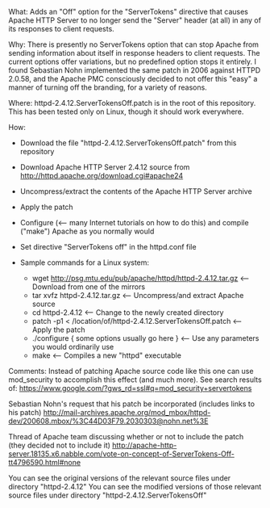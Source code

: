 What: Adds an "Off" option for the "ServerTokens" directive that causes Apache HTTP Server to no longer send the "Server" header (at all) in any of its responses to client requests.

Why: There is presently no ServerTokens option that can stop Apache from sending information about itself in response headers to client requests. The current options offer variations, but no predefined option stops it entirely. I found Sebastian Nohn implemented the same patch in 2006 against HTTPD 2.0.58, and the Apache PMC consciously decided to not offer this "easy" a manner of turning off the branding, for a variety of reasons.

Where: httpd-2.4.12.ServerTokensOff.patch is in the root of this repository. This has been tested only on Linux, though it should work everywhere.

How:
- Download the file "httpd-2.4.12.ServerTokensOff.patch" from this repository
- Download Apache HTTP Server 2.4.12 source from http://httpd.apache.org/download.cgi#apache24
- Uncompress/extract the contents of the Apache HTTP Server archive
- Apply the patch
- Configure (<-- many Internet tutorials on how to do this) and compile ("make") Apache as you normally would
- Set directive "ServerTokens off" in the httpd.conf file

- Sample commands for a Linux system:
    - wget http://psg.mtu.edu/pub/apache/httpd/httpd-2.4.12.tar.gz <-- Download from one of the mirrors
    - tar xvfz httpd-2.4.12.tar.gz                                 <-- Uncompress/and extract Apache source
    - cd httpd-2.4.12                                              <-- Change to the newly created directory
    - patch -p1 < /location/of/httpd-2.4.12.ServerTokensOff.patch  <-- Apply the patch
    - ./configure { some options usually go here }                 <-- Use any parameters you would ordinarily use
    - make                                                         <-- Compiles a new "httpd" executable

Comments: Instead of patching Apache source code like this one can use mod_security to accomplish this effect
(and much more). See search results of: https://www.google.com/?gws_rd=ssl#q=mod_security+servertokens

Sebastian Nohn's request that his patch be incorporated (includes links to his patch) 
http://mail-archives.apache.org/mod_mbox/httpd-dev/200608.mbox/%3C44D03F79.2030303@nohn.net%3E

Thread of Apache team discussing whether or not to include the patch (they decided not to include it)
http://apache-http-server.18135.x6.nabble.com/vote-on-concept-of-ServerTokens-Off-tt4796590.html#none

You can see the original versions of the relevant source files under directory "httpd-2.4.12"
You can see the modified versions of those relevant source files under directory "httpd-2.4.12.ServerTokensOff"
